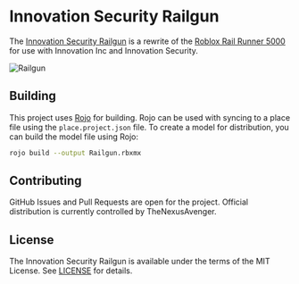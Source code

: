 # Innovation Security Railgun
The [Innovation Security Railgun](https://www.roblox.com/library/7042600131/Innovation-Security-Railgun)
is a rewrite of the [Roblox Rail Runner 5000](https://www.roblox.com/catalog/79446473/Rail-Runner-5000)
for use with Innovation Inc and Innovation Security.

![Railgun](https://pbs.twimg.com/media/E5VH6zEXwAE1ySN?format=png)

## Building
This project uses [Rojo](https://github.com/rojo-rbx/rojo) for building.
Rojo can be used with syncing to a place file using the `place.project.json`
file. To create a model for distribution, you can build the model file using
Rojo:
```bash
rojo build --output Railgun.rbxmx
```

## Contributing
GitHub Issues and Pull Requests are open for the project.
Official distribution is currently controlled by TheNexusAvenger.

## License
The Innovation Security Railgun is available under
the terms of the MIT License. See [LICENSE](LICENSE)
for details.